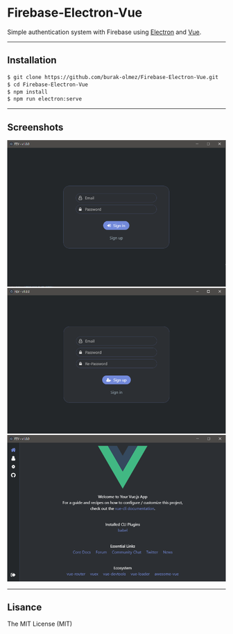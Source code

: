 # Firebase-Electron-Vue
Simple authentication system with Firebase using [Electron](https://github.com/electron/electron) and [Vue](https://github.com/vuejs/vue).

---

## Installation 
```bash
$ git clone https://github.com/burak-olmez/Firebase-Electron-Vue.git
$ cd Firebase-Electron-Vue
$ npm install
$ npm run electron:serve
```

---

## Screenshots
<img src="./screenshots/screen1.png" />
<img src="./screenshots/screen2.png" />
<img src="./screenshots/screen3.png" />

---

## Lisance
The MIT License (MIT)